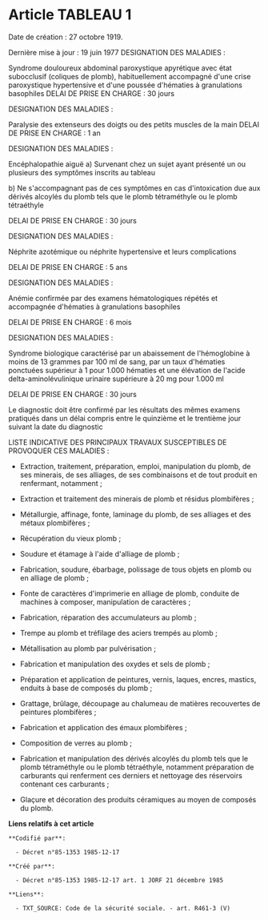 # Article TABLEAU 1

Date de création : 27 octobre 1919. 

Dernière mise à jour : 19 juin 1977 DESIGNATION DES MALADIES :

Syndrome douloureux abdominal paroxystique apyrétique avec état subocclusif (coliques de plomb), habituellement accompagné
d'une crise paroxystique hypertensive et d'une poussée d'hématies à granulations basophiles DELAI DE PRISE EN CHARGE : 30
jours

DESIGNATION DES MALADIES : 

Paralysie des extenseurs des doigts ou des petits muscles de la main DELAI DE PRISE EN CHARGE : 1 an

DESIGNATION DES MALADIES :

Encéphalopathie aiguë a) Survenant chez un sujet ayant présenté un ou plusieurs des symptômes inscrits au tableau

b) Ne s'accompagnant pas de ces symptômes en cas d'intoxication due aux dérivés alcoylés du plomb tels que le plomb
tétraméthyle ou le plomb tétraéthyle 

DELAI DE PRISE EN CHARGE : 30 jours

DESIGNATION DES MALADIES :

Néphrite azotémique ou néphrite hypertensive et leurs complications

DELAI DE PRISE EN CHARGE : 5 ans

DESIGNATION DES MALADIES :

Anémie confirmée par des examens hématologiques répétés et accompagnée d'hématies à granulations basophiles

DELAI DE PRISE EN CHARGE : 6 mois

DESIGNATION DES MALADIES :

Syndrome biologique caractérisé par un abaissement de l'hémoglobine à moins de 13 grammes par 100 ml de sang, par un taux
d'hématies ponctuées supérieur à 1 pour 1.000 hématies et une élévation de l'acide delta-aminolévulinique urinaire supérieure
à 20 mg pour 1.000 ml

DELAI DE PRISE EN CHARGE : 30 jours

Le diagnostic doit être confirmé par les résultats des mêmes examens pratiqués dans un délai compris entre le quinzième et le
trentième jour suivant la date du diagnostic

LISTE INDICATIVE DES PRINCIPAUX TRAVAUX SUSCEPTIBLES DE PROVOQUER CES MALADIES :

- Extraction, traitement, préparation, emploi, manipulation du plomb, de ses minerais, de ses alliages, de ses combinaisons
et de tout produit en renfermant, notamment ;

- Extraction et traitement des minerais de plomb et résidus plombifères ;

- Métallurgie, affinage, fonte, laminage du plomb, de ses alliages et des métaux plombifères ;

- Récupération du vieux plomb ;

- Soudure et étamage à l'aide d'alliage de plomb ;

- Fabrication, soudure, ébarbage, polissage de tous objets en plomb ou en alliage de plomb ;

- Fonte de caractères d'imprimerie en alliage de plomb, conduite de machines à composer, manipulation de caractères ;

- Fabrication, réparation des accumulateurs au plomb ;

- Trempe au plomb et tréfilage des aciers trempés au plomb ;

- Métallisation au plomb par pulvérisation ;

- Fabrication et manipulation des oxydes et sels de plomb ;

- Préparation et application de peintures, vernis, laques, encres, mastics, enduits à base de composés du plomb ;

- Grattage, brûlage, découpage au chalumeau de matières recouvertes de peintures plombifères ;

- Fabrication et application des émaux plombifères ; 

- Composition de verres au plomb ; 

- Fabrication et manipulation des dérivés alcoylés du plomb tels que le plomb tétraméthyle ou le plomb tétraéthyle, notamment
préparation de carburants qui renferment ces derniers et nettoyage des réservoirs contenant ces carburants ;

- Glaçure et décoration des produits céramiques au moyen de composés du plomb.

**Liens relatifs à cet article**

	**Codifié par**:

	  - Décret n°85-1353 1985-12-17

	**Créé par**:

	  - Décret n°85-1353 1985-12-17 art. 1 JORF 21 décembre 1985

	**Liens**:

	  - TXT_SOURCE: Code de la sécurité sociale. - art. R461-3 (V)
